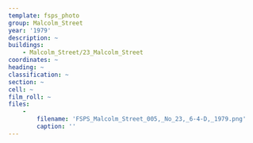 ```yaml
---
template: fsps_photo
group: Malcolm_Street
year: '1979'
description: ~
buildings:
    - Malcolm_Street/23_Malcolm_Street
coordinates: ~
heading: ~
classification: ~
section: ~
cell: ~
film_roll: ~
files:
    -
        filename: 'FSPS_Malcolm_Street_005,_No_23,_6-4-D,_1979.png'
        caption: ''
---
```

